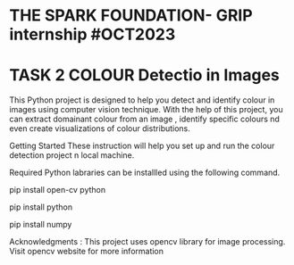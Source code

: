 # THE SPARK FOUNDATION- GRIP internship #OCT2023
# TASK 2 COLOUR Detectio in Images

This Python project is designed to help you detect and identify colour in images using computer vision technique.
With the help of this project, you can extract domainant colour from an image , identify specific colours nd even create
visualizations of colour distributions.

Getting Started These instruction will help you set up and run the colour detection project n local machine.

Required Python labraries  can be installled using the following command.

pip install open-cv python 

pip install python

pip install numpy

Acknowledgments : This project uses opencv library for image processing. Visit opencv website for more information
